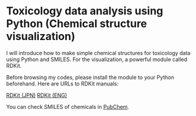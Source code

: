 # Toxicology data analysis using Python (Chemical structure visualization)

I will introduce how to make simple chemical structures for toxicology data using Python and SMILES.
For the visualization, a powerful module called RDKit.

Before browsing my codes, please install the module to your Python beforehand.
Here are URLs to RDKit manuals:

[RDKit (JPN)](https://rdkit.org/docs_jp/Getting_Started_with_RDKit_in_Python_jp.html)
[RDKit (ENG)](https://www.rdkit.org/docs/GettingStartedInPython.html)

You can check SMILES of chemicals in [PubChem](https://pubchem.ncbi.nlm.nih.gov/).
